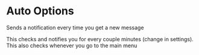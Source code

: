 # Auto Options

Sends a notification every time you get a new message

This checks and notifies you for every couple minutes (change in settings). This also checks whenever you go to the main menu
